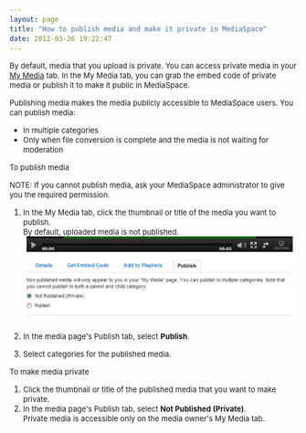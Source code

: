 ```yaml
---
layout: page
title: "How to publish media and make it private in MediaSpace"
date: 2012-03-26 19:22:47
---
```


<span style="font-size: small;">By default, media that you upload is private. You can access private media in your <a href="http://knowledge.kaltura.com/faq/what-my-media-tab-mediaspace">My Media</a> tab. In the My Media tab, you can grab the embed code of private media or publish it to make it public in MediaSpace.</span>

<span style="font-size: small;">Publishing media makes the media publicly accessible to MediaSpace users. You can publish media:</span>

*   <span style="font-size: small;">In multiple categories</span>
*   <span style="font-size: small;">Only when file conversion is complete and the media is not waiting for moderation</span>

<p class="mce-procedure">
  <span style="font-size: small;">To publish media</span>
</p>

<p class="mce-note-graphic">
  <span style="font-size: small;">NOTE: If you cannot publish media, ask your MediaSpace administrator to give you the required permission.</span>
</p>

1.  <span style="font-size: small;"><strong></strong>In the My Media tab, click the thumbnail or title of the media you want to publish.</span>  
    <span style="font-size: small;"><span style="font-size: small;">By default, uploaded media is not published.</span></span>  
    <span style="font-size: small;"><img src="../../assets/381">
      
    
2.  <span style="font-size: small;"><strong></strong>In the media page's Publish tab, select</span> <span style="font-size: small;"><strong>Publish</strong>.</span>
3.  <span style="font-size: small;">Select categories for the published media.</span>

<p class="mce-procedure">
  <span style="font-size: small;">To make media private</span> 
</p>

1.  <span style="font-size: small;">Click the thumbnail or title of the published media that you want to make private.</span>
2.  <span style="font-size: small;"><strong></strong>In the media page's Publish tab, select <strong>Not Published (Private)</strong>.<br />Private media is accessible only on the media owner's My Media tab.</span>

<span style="font-size: small;"><br /></span>